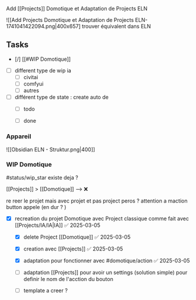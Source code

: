 Add [[Projects]] Domotique et Adaptation de Projects ELN

![[Add Projects Domotique et Adaptation de Projects ELN-1741041422094.png|400x657]
trouver équivalent dans ELN
## Tasks

- [/] [[#WIP Domotique]] 


- [ ] different type de wip ia 
	- [ ] civitai
	- [ ] comfyui 
	- [ ] autres
- [ ] différent type de state : create auto de 
	- [ ] todo
	- [ ] done



### Appareil

![[Obsidian ELN - Struktur.png|400]]



### WIP Domotique

#status/wip_star 
existe deja ? 

[[Projects]] >  [[Domotique]] --> ❌

re reer le projet mais avec projet et pas project peros ? 
attention a maction button appele (en dur ? ) 
- [x] recreation du projet Domotique avec Project classique comme fait avec [[Projects/IA/IA|IA]] ✅ 2025-03-05
	- [x] delete Project [[Domotique]] ✅ 2025-03-05
	- [x] creation avec [[Projects]] ✅ 2025-03-05
	- [x] adaptation pour fonctionner avec #domotique/action ✅ 2025-03-05
	- [ ] adaptation [[Projects]] pour avoir un settings (solution simple) pour definir le nom de l'acction du bouton 
	- [ ] template a creer ? 
 